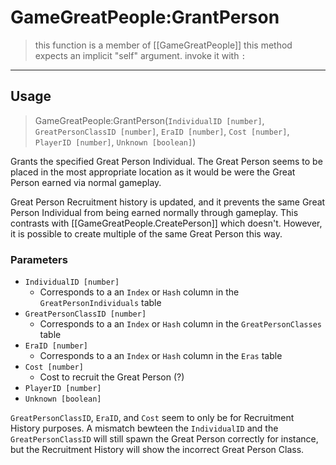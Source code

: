 # GameGreatPeople:GrantPerson
> this function is a member of [[GameGreatPeople]]
> this method expects an implicit "self" argument. invoke it with `:`
-----
## Usage
> GameGreatPeople:GrantPerson(`IndividualID [number]`, `GreatPersonClassID [number]`, `EraID [number]`, `Cost [number]`, `PlayerID [number]`, `Unknown [boolean]`)

Grants the specified Great Person Individual. The Great Person seems to be placed in the most appropriate location as it would be were the Great Person earned via normal gameplay.

Great Person Recruitment history is updated, and it prevents the same Great Person Individual from being earned normally through gameplay. This contrasts with [[GameGreatPeople.CreatePerson]] which doesn't. However, it is possible to create multiple of the same Great Person this way.

### Parameters
- `IndividualID [number]`
	- Corresponds to a an `Index` or `Hash` column in the `GreatPersonIndividuals` table
- `GreatPersonClassID [number]`
	- Corresponds to a an `Index` or `Hash` column in the `GreatPersonClasses` table
- `EraID [number]`
	- Corresponds to a an `Index` or `Hash` column in the `Eras` table
- `Cost [number]`
	- Cost to recruit the Great Person (?)
- `PlayerID [number]`
- `Unknown [boolean]`

`GreatPersonClassID`, `EraID`, and `Cost` seem to only be for Recruitment History purposes. A mismatch bewteen the `IndividualID` and the `GreatPersonClassID` will still spawn the Great Person correctly for instance, but the Recruitment History will show the incorrect Great Person Class.